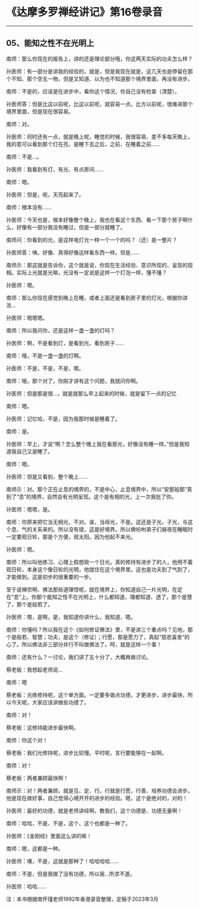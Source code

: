 # 《达摩多罗禅经讲记》第16卷录音

------

## 05、能知之性不在光明上

南师：那么你现在的报告上，讲的还是理论部分哦，你这两天实际的功夫怎么样？

孙医师：有一部分是讲我的经验的，就是，但是我现在就是，这几天也是停留在那个不知、那个空无一物，但是又知道、以为也不知道那个境界里面，再没有进步。

南师：不是的，应该是在进步中，看你这个情况，你自己没有检查（清楚）。

孙医师答：但是比这以前呢，比这以前呢，就容易一点。比方以前呢，很难进那个境界里面，但是现在很容易。

南师：对。

孙医师：同时还有一点，就是晚上呢，睡觉的时候，我很容易、差不多每天晚上，我的意可以看到那个灯在亮，是睡下去之后，之前、在睡着之前……

南师：不是…。

孙医师：我看到有灯、有光、有点房间……

南师：嗯。

孙医师：但是，呃，天亮起来了。

南师：根本没有……

孙医师：今天也是，根本好像整个晚上，我也在看这个东西、看一下那个房子啊什么，好像有一部分我没有睡过，但是一部分就睡了。

南师问：你看到的光，是这样电灯光一样一个一个的吗？（还）是一整片？

孙医师答：咦，好像、真得好像这样看东西一样。但是……

南师示：那这就是告诉你，这个就是说，你现在生活经验、意识所现的、呈现的现相。实际上光就是光嘛，光没有一定说是这样一个灯泡一样，懂不懂？

孙医师：嗯。

南师：那么你现在感觉到晚上在睡，或者上面还是看到房子里的灯光，根据你讲法…

孙医师：嗯嗯嗯。

南师：所以我问你，还是这样一盏一盏的灯吗？

孙医师：啊，不是看到灯，是看到光、看到房子……

南师：哦，不是一盏一盏的灯啊。

孙医师：不是，不是，不是，嗯。

南师：哦，那个对了。你刚才讲有这个问题，我就问你啊。

孙医师：但是那是很…，就是就那么早上起来的时候，就是留下一点的记忆

南师：嗯。

孙医师：记忆哈，不是，因为我那时候是睡着了。

南师：是。

孙医师：早上，才说“啊？怎么整个晚上我在看那光，好像没有睡一样。”但是我知道我自己又是睡了。

南师：嗯。

孙医师：但是又看到，整个晚上……

南师示：对。那个正在止息的境界的，不是中心，止息境界中，所以“安那般那”真到了“息”的境界，自然会有光明呈现。这个是有相的光，上一次我批了你。

孙医师：嗯嗯，是。

南师：你原来把它当无相光，不对。诶，当母光，不是。这还是子光。子光，与这个息、气的关系来的。所以没有错，这是好境界。所以佛吩咐弟子们昼夜在睡眠时一定要观日轮，那是个方便，观太阳。因为他起不来光。

孙医师：嗯。

南师：所以叫他练习、心理上假想观一个日光。真的修持有进步了的人，他用不着观日轮，本身这个像日轮的光明，他就住在这个境界里。这也是功夫到了气到了，才能做到。这是初步的很重要的一步。

至于说禅宗啊、佛法那些道理悟呢，就在境界上，你知道自己一片光明，在定在“息”上。你那个能知之性不在光明上，什么都知道，理都知道、透了，那个是慧了，那个是般若了。

孙医师：嗯，是啊，是，我知道你讲什么，我知道，嗯。

南师：你懂吗？所以我在这个《如何修证佛法》里，不是讲三个重点吗？见地，那个是般若、智慧；功夫，是这个（修证）；行愿，那是愿力了，真起“慈悲喜舍”的心了。所以佛法非三部分并行不叫做佛法了。呵，就是这样一个事！

南师：还有什么？一讨论，我们讲了五十分了，大概再做讨论。

蔡老板：我想起老师说…

南师：嗯

蔡老板：光练修持呢，这个单方面。一定要多做点功德，才更进步，进步最快，所以今天呢，大家应该讲做些功德了。

南师：对！

蔡老板：这修持能进步最快啊。

南师：你这个对！

蔡老板：我们光修持呢，进步比较慢。平时呢，言行要能够在一起啊。

南师：对！

蔡老板：两者兼顾最快啊！

南师示：对！两者兼顾，就是见、定、行。行就是行愿，行善、培养功德会进步。他是现在做好事，自己觉得心境开开的进步的经验。嗯，这个是绝对的，对的！

孙医师：最好的功德，就是老师讲经啊，教我们，这个功德是、功德无量啊！

南师：哈哈，不是、不是，这个、这个也都是一种了。

孙医师：《金刚经》里面这么讲的嘛！

南师：嗯，这都是一种。

孙医师：噢，不是，这就是那种了！哈哈哈哈……

南师：不是，但是我做了没有功德，所以我…所求不遂。

孙医师：哈哈……

注：本书根据南怀瑾老师1992年香港录音整理，定稿于2023年3月
